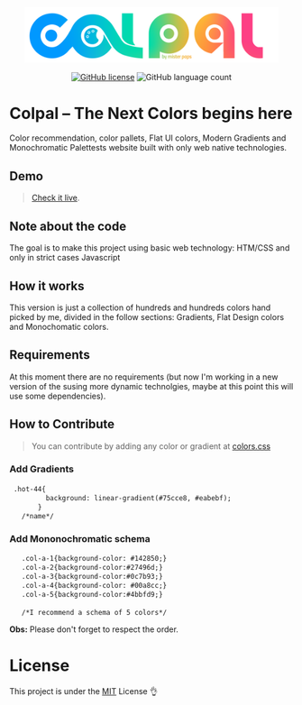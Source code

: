 <div align="center">
<img src="assets/img/logos/svg/cololpal_logo.svg" width="450px"></img>

[![GitHub license](https://img.shields.io/github/license/HenriqueChigumane/colpal?logoColor=red)](https://github.com/HenriqueChigumane/colpal/blob/master/LICENSE)
![GitHub language count](https://img.shields.io/github/languages/count/henriquechigumane/colpal)
 </div> 

# Colpal – The Next Colors begins here 
Color recommendation, color pallets, Flat UI colors, Modern Gradients and Monochromatic Palettests website built with only web native technologies.

 ## Demo
> [Check it live](https://themisterpaps.github.io/colpal).

 ## Note about the code
 The goal is to make this project using basic web technology: HTM/CSS and only in strict cases Javascript
 
## How it works
This version is just a collection of hundreds and hundreds colors hand picked by me, divided in the follow sections: Gradients, Flat Design colors and Monochomatic colors.
## Requirements
At this moment there are no requirements (but now I'm working in a new version of the susing more dynamic technolgies, maybe at this point this will use some dependencies).
## How to Contribute
> You can contribute by adding any color or gradient at [colors.css](assets/colors.css)

### Add Gradients
   ```
    .hot-44{
            background: linear-gradient(#75cce8, #eabebf);
          }
      /*name*/  
   ```
### Add Mononochromatic schema
   ```
      .col-a-1{background-color: #142850;}
      .col-a-2{background-color:#27496d;}
      .col-a-3{background-color:#0c7b93;}
      .col-a-4{background-color: #00a8cc;}
      .col-a-5{background-color:#4bbfd9;}

      /*I recommend a schema of 5 colors*/  
   ```
**Obs:** Please don't forget to respect the order.
 # License
 This project is under the [MIT](LICENSE.md) License 👌
